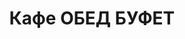 ---
layout: lunch
title: "Кафе ОБЕД БУФЕТ"
description: "<b>Адрес:</b> проспект Жукова 44 (ТЦ Аутлето), второй этаж. <br> <b>Режим работы:</b> ежедневно с 10.00 до 18.00.  <br><hr> Закажите свой обед с доставкой в офис или на дом со скидкой 10%."
subdescription1: "Читайте [условия доставки](/delivery/ 'Условия доставки | ХаусФреш')"
metadescription: "Кафе ОБЕД БУФЕТ на Жукова: адрес, режим работы. Заказать Горячий Комплексный Обед в Офис. Самое вкусное обеденное меню. Доступные цены, Скидки. Организация Корпоративного Питания. Доставка обедов в офис и на дом"
metakeywords: "Кафе ОБЕД БУФЕТ на Жукова: адрес, режим работы. Заказ домашних комплексных обедов: Салаты, Супы, Вторые блюда, Гарниры, Хлеб, Выпечка, Напитки. Корпоративное питание. Доставка обедов в офис Минск"
sitetitle: "Комплексные Обеды 🥗 (Корпоративное питание) | Доставка в офис"
weekMenu:
- weekDay: Открыт приём заказов на Понедельник
  day: 15 октября
  validFromOrderDate: "2018-10-12 11:00:00"
  validToOrderDate: "2018-10-15 10:59:59"
  courses:
  - title: Салаты
    items:
    - title: Салат «Мексиканский с фасолью»
      id: 21	
      ingredients: филе птицы, сыр Фета, огурец свежий, помидор свежий, фасоль, заправка
      weight: 150
      price: 3.10
    - title: Салат «Папараць-кветка»
      id: 22
      ingredients: говядина отварная, ветчина, овощи, яйцо, майонез
      weight: 150
      price: 2.95
    - title: Салат из свежих помидоров и огурцов
      id: 23
      ingredients: овощи свежие, заправка
      weight: 150
      price: 2.20
  - title: Супы
    items:  
    - title: Щи кислые с грибами
      id: 24
      ingredients: 
      weight: 250/30
      price: 1.90
    - title: Уха ростовская
      id: 25
      ingredients: 
      weight: 250
      price: 2.85
  - title: Вторые блюда
    items:
    - title: Перец фаршированный мясом и рисом
      id: 26
      ingredients: свинина, крупа рисовая, лук, перец свежий, специи
      weight: 194/50
      price: 3.85
    - title: Рыба, запеченная с грибами
      id: 27
      ingredients: рыба треска, сыр, грибы, специи
      weight: 90
      price: 3.45
    - title: Жаркое по-домашнему
      id: 28
      ingredients: свинина, овощи тушенные, специи
      weight: 325
      price: 3.80
  - title: Гарниры
    items:
    - title: Рис с овощами
      id: 29
      ingredients: 
      weight: 150
      price: 1.10
    - title: Макароны отварные
      id: 30
      ingredients: 
      weight: 150
      price: 0.65
- weekDay: Открыт приём заказов на Вторник
  day: 9 октября 
  validFromOrderDate: "2018-10-08 11:00:00"
  validToOrderDate: "2018-10-09 10:59:59"
  courses:
  - title: Салаты
    items:
    - title: Салат «Греческий»
      id: 31
      ingredients: огурец свежий, помидор свежий, перец свежий, оливки, заправка
      weight: 200
      price: 3.65
    - title: Салат-коктейль с ветчиной и сыром
      id: 32
      ingredients: ветчина, овощи, сыр, майонез
      weight: 150
      price: 2.45
    - title: Салат из квашенной капусты
      id: 33
      ingredients: квашенная капуста, заправка
      weight: 150
      price: 1.30
  - title: Супы
    items:  
    - title: Борщ «Могилевский»
      id: 34
      ingredients: 
      weight: 250/20
      price: 1.95
    - title: Суп Осенний
      id: 35
      ingredients: 
      weight: 250/20
      price: 2.10
  - title: Вторые блюда
    items:
    - title: Цыплята табака
      id: 36
      ingredients: птица, специи
      weight: 150
      price: 2.35
    - title: Котлеты домашние
      id: 37
      ingredients: свинина, говядина, специи
      weight: 100
      price: 2.45
    - title: Рыба в сыре  жареная                
      id: 38
      ingredients: филе трески, сыр, специи
      weight: 120
      price: 3.25
  - title: Гарниры
    items:
    - title: Картофельное пюре
      id: 39
      ingredients: 
      weight: 150
      price: 0.95
    - title: Каша рассыпчатая рисовая
      id: 40
      ingredients: 
      weight: 150
      price: 0.85
- weekDay: Открыт приём заказов на Среду
  day: 10 октября
  validFromOrderDate: "2018-10-09 11:00:00"
  validToOrderDate: "2018-10-10 10:59:59"
  courses:
  - title: Салаты
    items:
    - title: Салат «Оливье»
      id: 41
      ingredients: колбаса вареная, овощи отварные, горошек зеленый, майонез
      weight: 150
      price: 2.65
    - title: Салат «Цезарь с птицей»
      id: 42
      ingredients: птица, овощи свежие, сыр, майонез
      weight: 200
      price: 3.45
    - title: Салат из свежих помидоров и огурцов со сметаной
      id: 43
      ingredients: овощи свежие, сметана
      weight: 150
      price: 2.30
  - title: Супы
    items:  
    - title: Щи из свежей капусты с картофелем
      id: 44
      ingredients: 
      weight: 250/20
      price: 1.95
    - title: Суп рисовый с мясными фрикадельками
      id: 45
      ingredients: 
      weight: 250/25
      price: 2.15
  - title: Вторые блюда
    items:
    - title: Печень жареная с луком          
      id: 46
      ingredients: печень говяжья, специи, лук, специи
      weight: 115
      price: 2.95
    - title: Птица, запеченная с помидорами
      id: 47
      ingredients: птица, помидор, сыр, специи
      weight: 100
      price: 3.45
    - title: Колобки «Полесские»
      id: 48
      ingredients: свинина, специи
      weight: 140
      price: 2.95
  - title: Гарниры
    items:
    - title: Каша перловая рассыпчатая
      id: 49
      ingredients: 
      weight: 150
      price: 0.90
    - title: Каша рассыпчатая с грибами и луком гречневая
      id: 50
      ingredients: 
      weight: 150
      price: 1.10
- weekDay: Открыт приём заказов на Четверг
  day: 11 октября
  validFromOrderDate: "2018-10-10 11:00:00"
  validToOrderDate: "2018-10-11 10:59:59"
  courses:
  - title: Салаты
    items:
    - title: Салат с крабовыми палочками и кукурузой
      id: 51
      ingredients: крабовые палочки, рис отварной, овощи маринованные, майонез
      weight: 150
      price: 2.45
    - title: Салат «Сельдь под шубой»
      id: 52
      ingredients: филе сельди, овощи отварные, майонез
      weight: 150
      price: 2.45
    - title: Салат из белокочанной капусты
      id: 53
      ingredients: капуста белокочанная, морковь свежая, заправка
      weight: 150
      price: 1.65
  - title: Супы
    items:  
    - title: Суп гороховый с беконом
      id: 54
      ingredients: 
      weight: 250
      price: 2.45
    - title: Солянка сборная мясная
      id: 55
      ingredients: 
      weight: 250/30
      price: 2.95
  - title: Вторые блюда
    items:
    - title: Эскалоп с помидорами
      id: 56
      ingredients: свинина, помидор, специи
      weight: 130
      price: 3.65
    - title: Бифштекс из говядины
      id: 57
      ingredients: говядина рубленая, специи
      weight: 100
      price: 3.45
    - title: Плов из птицы
      id: 58
      ingredients: птица, рис, овощи, специи
      weight: 250
      price: 3.80
  - title: Гарниры
    items:
    - title: Картофель жареный
      id: 59
      ingredients: 
      weight: 150
      price: 1.65
    - title: Рис с овощами
      id: 60
      ingredients: 
      weight: 150
      price: 1.10
- weekDay: Открыт приём заказов на Пятницу
  day: 12 октября
  validFromOrderDate: "2018-10-11 11:00:00"
  validToOrderDate: "2018-10-12 10:59:59"
  courses:
  - title: Салаты
    items:
    - title: Морковь пряная
      id: 61
      ingredients: морковь свежая, заправка
      weight: 150
      price: 1.35
    - title: Салат-коктейль с ветчиной и сыром
      id: 62
      ingredients: ветчина, овощи, сыр, майонез
      weight: 150
      price: 2.45
    - title: Салат «Греческий»
      id: 63
      ingredients: огурец свежий, помидор свежий, перец свежий, оливки, заправка
      weight: 200
      price: 3.65
  - title: Супы
    items:  
    - title: Суп-пюре из разных овощей с сухариками
      id: 64
      ingredients: 
      weight: 250/10
      price: 2.40
    - title: Рассольник Ленинградский
      id: 65
      ingredients: 
      weight: 250/20
      price: 2.15
  - title: Вторые блюда
    items:
    - title: Гуляш из свинины
      id: 66
      ingredients: свинина, специи
      weight: 75/75
      price: 3.30
    - title: Шницель «Нептун»
      id: 67
      ingredients: рыба хек, специи, соус
      weight: 120/50
      price: 2.95
    - title: Мясо, жаренное крупным куском
      id: 68	
      ingredients: свинина, специи
      weight: 100
      price: 3.60
  - title: Гарниры
    items:
    - title: Картофельное пюре
      id: 69
      ingredients: 
      weight: 150
      price: 0.95
    - title: Каша гречневая рассыпчатая
      id: 70
      ingredients: 
      weight: 150
      price: 0.85
sharedCourses:
- title: Хлеб
  items:
  - title: Хлеб белый
    id: 1111
    ingredients: 
    weight: 40
    price: 0.10
  - title: Хлеб тёмный
    id: 1112    
    ingredients: 
    weight: 40
    price: 0.10
  - title: Хлеб белый (2 порции)
    id: 1113
    ingredients: 
    weight: 80
    price: 0.20
  - title: Хлеб тёмный (2 порции)
    id: 1114    
    ingredients: 
    weight: 80
    price: 0.20
- title: Соусы
  items:
  - title: Сметана
    id: 1140
    ingredients: 
    weight: 50
    price: 0.50
  - title: Кетчуп томатный
    id: 1141    
    ingredients: 
    weight: 50
    price: 0.50
  - title: Майонез
    id: 1142
    ingredients: 
    weight: 50
    price: 0.50
- title: Выпечка
  items:
  - title: Сметанник
    id: 1115    
    ingredients: 
    weight: 75
    price: 0.85
  - title: Булочка чайная с творогом
    id: 1116    
    ingredients: 
    weight: 50
    price: 0.65
  - title: Маффин в ассортименте
    id: 1117    
    ingredients: 
    weight: 115
    price: 1.50
  - title: Круассан с шоколадом
    id: 1118    
    ingredients: 
    weight: 50
    price: 1.10
  - title: Круассан со сгущёнкой
    id: 1119    
    ingredients: 
    weight: 50
    price: 1.10
  - title: Слойка с вишней
    id: 1120    
    ingredients: 
    weight: 75
    price: 1.10
  - title: Слойка со сгущёнкой
    id: 1121    
    ingredients: 
    weight: 75
    price: 1.10
  - title: Слойка с сыром
    id: 1122    
    ingredients: 
    weight: 75
    price: 1.10
- title: Напитки
  items:
  - title: Холодный чай Фьюз Ти
    id: 1133
    ingredients: 
    weight: 500
    price: 2.50
  - title: Напиток Кока-Кола
    id: 1134
    ingredients: 
    weight: 500
    price: 2.00
  - title: Напиток Спрайт
    id: 1135
    ingredients: 
    weight: 500
    price: 2.00
  - title: Напиток Фанта Апельсин
    id: 1136
    ingredients: 
    weight: 500
    price: 2.00
  - title: Питьевая вода Бонаква
    id: 1137
    ingredients: 
    weight: 500
    price: 1.50
---